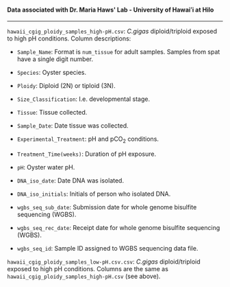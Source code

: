 #### Data associated with Dr. Maria Haws' Lab - University of Hawaiʻi at Hilo

---

`hawaii_cgig_ploidy_samples_high-pH.csv`: _C.gigas_ diploid/triploid exposed to high pH conditions. Column descriptions:

- `Sample_Name`: Format is `num_tissue` for adult samples. Samples from spat have a single digit number.

- `Species`: Oyster species.

- `Ploidy`: Diploid (2N) or tiploid (3N).

- `Size_Classification`: I.e. developmental stage.

- `Tissue`: Tissue collected.

- `Sample_Date`: Date tissue was collected.

- `Experimental_Treatment`: pH and pCO<sub>2</sub> conditions.

- `Treatment_Time(weeks)`: Duration of pH exposure.

- `pH`: Oyster water pH.

- `DNA_iso_date`: Date DNA was isolated.

- `DNA_iso_initials`: Initials of person who isolated DNA.

- `wgbs_seq_sub_date`: Submission date for whole genome bisulfite sequencing (WGBS).

- `wgbs_seq_rec_date`: Receipt date for whole genome bisulfite sequencing (WGBS).

- `wgbs_seq_id`: Sample ID assigned to WGBS sequencing data file.

`hawaii_cgig_ploidy_samples_low-pH.csv.csv`: _C.gigas_ diploid/triploid exposed to high pH conditions. Columns are the same as `hawaii_cgig_ploidy_samples_high-pH.csv` (see above).
